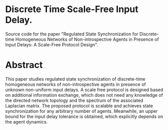 # Discrete Time Scale-Free Input Delay.
Source code for the paper "Regulated State Synchronization for Discrete-time Homogeneous Networks of Non-introspective Agents in Presence of Input Delays: A Scale-Free Protocol Design".
# Abstract
This paper studies regulated state synchronization of discrete-time homogeneous networks of non-introspective agents in presence of unknown non-uniform input delays. A scale free protocol is designed based on additional information exchange, which does not need any knowledge of the directed network topology and the spectrum of the associated Laplacian matrix. The proposed protocol is scalable and achieves state synchronization for any arbitrary number of agents. Meanwhile, an upper bound for the input delay tolerance is obtained, which explicitly depends on the agent dynamics.
